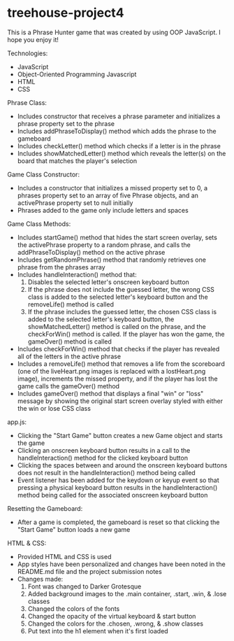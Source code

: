 # treehouse-project4
This is a Phrase Hunter game that was created by using OOP JavaScript. I hope you enjoy it!

Technologies:
- JavaScript
- Object-Oriented Programming Javascript
- HTML
- CSS

Phrase Class:
- Includes constructor that receives a phrase parameter and initializes a phrase property set to the phrase
- Includes addPhraseToDisplay() method which adds the phrase to the gameboard
- Includes checkLetter() method which checks if a letter is in the phrase
- Includes showMatchedLetter() method which reveals the letter(s) on the board that matches the player's selection

Game Class Constructor:
- Includes a constructor that initializes a missed property set to 0, a phrases property set to an array of five Phrase objects, and an activePhrase property set to null initially
- Phrases added to the game only include letters and spaces

Game Class Methods:
- Includes startGame() method that hides the start screen overlay, sets the activePhrase property to a random phrase, and calls the addPhraseToDisplay() method on the active phrase
- Includes getRandomPhrase() method that randomly retrieves one phrase from the phrases array
- Includes handleInteraction() method that:
  1. Disables the selected letter's onscreen keyboard button
  2. If the phrase does not include the guessed letter, the wrong CSS class is added to the selected letter's keyboard button and the removeLife() method is called
  3. If the phrase includes the guessed letter, the chosen CSS class is added to the selected letter's keyboard button, the   showMatchedLetter() method is called on the phrase, and the checkForWin() method is called. If the player has won the game, the gameOver() method is called
- Includes checkForWin() method that checks if the player has revealed all of the letters in the active phrase
- Includes a removeLife() method that removes a life from the scoreboard (one of the liveHeart.png images is replaced with a lostHeart.png image), increments the missed property, and if the player has lost the game calls the gameOver() method
- Includes gameOver() method that displays a final "win" or "loss" message by showing the original start screen overlay styled with either the win or lose CSS class

app.js:
- Clicking the "Start Game" button creates a new Game object and starts the game
- Clicking an onscreen keyboard button results in a call to the handleInteraction() method for the clicked keyboard button
- Clicking the spaces between and around the onscreen keyboard buttons does not result in the handleInteraction() method being called
- Event listener has been added for the keydown or keyup event so that pressing a physical keyboard button results in the handleInteraction() method being called for the associated onscreen keyboard button

Resetting the Gameboard:
- After a game is completed, the gameboard is reset so that clicking the "Start Game" button loads a new game

HTML & CSS:
- Provided HTML and CSS is used
- App styles have been personalized and changes have been noted in the README.md file and the project submission notes
- Changes made:
  1. Font was changed to Darker Grotesque
  2. Added background images to the .main container, .start, .win, & .lose classes
  3. Changed the colors of the fonts
  4. Changed the opacity of the virtual keyboard & start button
  5. Changed the colors for the .chosen, .wrong, & .show classes
  6. Put text into the h1 element when it's first loaded
  
  
